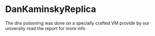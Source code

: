 # DanKaminskyReplica
The dns poisoning was done on a specially crafted VM provide by our university 
read the report for more info
